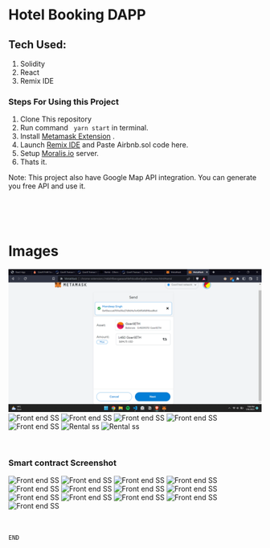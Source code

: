 # Hotel Booking DAPP

## Tech Used:
1. Solidity
2. React
3. Remix IDE

### Steps For Using this Project
1. Clone This repository
2. Run command ` yarn start` in terminal.
 3. Install [Metamask Extension](https://chrome.google.com/webstore/detail/metamask/nkbihfbeogaeaoehlefnkodbefgpgknn?hl=en) .
 4. Launch [Remix IDE](https://remix.ethereum.org/#optimize=false&runs=200&evmVersion=null&version=soljson-v0.8.7+commit.e28d00a7.js) and Paste Airbnb.sol code here.
5. Setup [Moralis.io](https://moralis.io/) server.
6. Thats it.

Note: This project also have Google Map API integration. You can generate you free API and use it.

<br>
<br>



<br>

#  **Images**
![Front end SS](https://github.com/IamShubhamSingha/Hotel-Booking-Dapp/blob/main/o.png)
![Front end SS](./src/images/b.png)
![Front end SS](./src/images/c.png)
![Front end SS](./src/images/d.png)
![Front end SS](./src/images/e.png)
![Front end SS](./src/images/f.png)
![Rental ss](./src/images/t.png)
![Rental ss](./src/images/u.png)

<br>

###  Smart contract Screenshot


![Front end SS](./src/images/g.png)
![Front end SS](./src/images/h.png)
![Front end SS](./src/images/i.png)
![Front end SS](./src/images/j.png)
![Front end SS](./src/images/k.png)
![Front end SS](./src/images/l.png)
![Front end SS](./src/images/m.png)
![Front end SS](./src/images/n.png)
![Front end SS](./src/images/o.png)
![Front end SS](./src/images/p.png)
![Front end SS](./src/images/q.png)
![Front end SS](./src/images/r.png)
![Front end SS](./src/images/s.png)



<br>

`END` 


